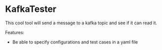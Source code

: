 # KafkaTester

This cool tool will send a message to a kafka topic and see if it can read it.

Features:
 - Be able to specify configurations and test cases in  a yaml file